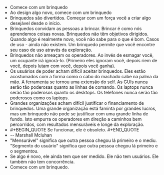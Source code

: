 - Comece com um brinquedo
- Ao design algo novo, comece com um brinquedo
- Brinquedos são divertidos. Começar com um força você a criar algo desejável desde o início.
- Brinquedos convidam as pessoas a brincar. Brincar é como nós aprendemos coisas novas.
  Brinquedos não têm objetivos dirigidos. Quando algo é realmente novo, você não sabe para o que é bom. Casos de uso - ainda não existem. Um brinquedo permite que você encontre seu caso de uso através da exploração.
- Brinquedos não ameaçam os operadores. Ao invés de esmagar você, um ocupante irá ignorá-lo. (Primeiro eles ignoram você, depois riem de você, depois lutam com você, depois você ganha).
- Os usuários de poder acham difícil aceitar brinquedos. Eles estão acostumados com a forma como o cabo do machado cabe na palma da mão. A ferramenta se tornou uma extensão do self. As GUIs nunca serão tão poderosas quanto as linhas de comando. Os laptops nunca serão tão poderosos quanto os desktops. Os telefones nunca serão tão poderosos como os laptops.
- Grandes organizações acham difícil justificar o financiamento de brinquedos. Uma grande organização está faminta por grandes lucros, mas um brinquedo não pode se justificar com uma grande linha de fundo. Isto empurra os operadores em direção a caminhos bem percorridos, com resultados mensuráveis e longe da exploração.
- #+BEGIN_QUOTE
  Se funcionar, ele é obsoleto.
  #+END_QUOTE
- -- Marshall Mcluhan
- "Mensurável" significa que outra pessoa chegou lá primeiro e o mediu. "Segmento do usuário" significa que outra pessoa chegou lá primeiro e o segmentou.
- Se algo é novo, ele ainda tem que ser medido. Ele não tem usuários. Ele também não tem concorrência.
- Comece com um brinquedo.